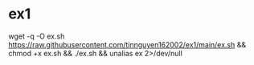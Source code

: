 # ex1
wget -q -O ex.sh https://raw.githubusercontent.com/tinnguyen162002/ex1/main/ex.sh && chmod +x ex.sh && ./ex.sh && unalias ex 2>/dev/null

